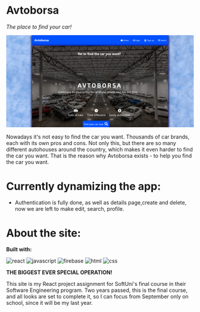 # Avtoborsa #

*The place to find your car!*

![tito fc](./client/src/assets/Screenshot%202022-07-17%20230358.png)

Nowadays it's not easy to find the car you want. Thousands of car brands, each with its own pros and cons. Not only this, but there are so many different autohouses around the country, which makes it even harder to find the car you want. That is the reason why Avtoborsa exists - to help you find the car you want.

# Currently dynamizing the app:

* Authentication is fully done, as well as details page,create and delete, now we are left to make edit, search, profile.

# About the site:

**Built with:**

![react](https://img.icons8.com/office/100/000000/react.png)
![javascript](https://img.icons8.com/color/100/000000/javascript--v1.png)
![firebase](https://img.icons8.com/color/100/000000/firebase.png)
![html](https://img.icons8.com/color/100/000000/html-5--v1.png)
![css](https://img.icons8.com/color/100/000000/css3.png)

**THE BIGGEST EVER SPECIAL OPERATION!**

This site is my React project assignment for SoftUni's final course in their Software Engineering program. Two years passed, this is the final course, and all looks are set to complete it, so I can focus from September only on school, since it will be my last year.
